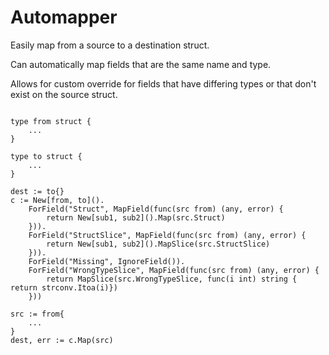 # Automapper

Easily map from a source to a destination struct.

Can automatically map fields that are the same name and type.

Allows for custom override for fields that have differing types or that don't exist on the source struct.

```golang

type from struct {
	...
}

type to struct {
	...
}

dest := to{}
c := New[from, to]().
    ForField("Struct", MapField(func(src from) (any, error) {
        return New[sub1, sub2]().Map(src.Struct)
    })).
    ForField("StructSlice", MapField(func(src from) (any, error) {
        return New[sub1, sub2]().MapSlice(src.StructSlice)
    })).
    ForField("Missing", IgnoreField()).
    ForField("WrongTypeSlice", MapField(func(src from) (any, error) {
        return MapSlice(src.WrongTypeSlice, func(i int) string { return strconv.Itoa(i)})
    }))

src := from{
    ...
}
dest, err := c.Map(src)
```
